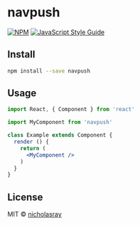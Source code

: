 # navpush

> 

[![NPM](https://img.shields.io/npm/v/navpush.svg)](https://www.npmjs.com/package/navpush) [![JavaScript Style Guide](https://img.shields.io/badge/code_style-standard-brightgreen.svg)](https://standardjs.com)

## Install

```bash
npm install --save navpush
```

## Usage

```jsx
import React, { Component } from 'react'

import MyComponent from 'navpush'

class Example extends Component {
  render () {
    return (
      <MyComponent />
    )
  }
}
```

## License

MIT © [nicholasray](https://github.com/nicholasray)
